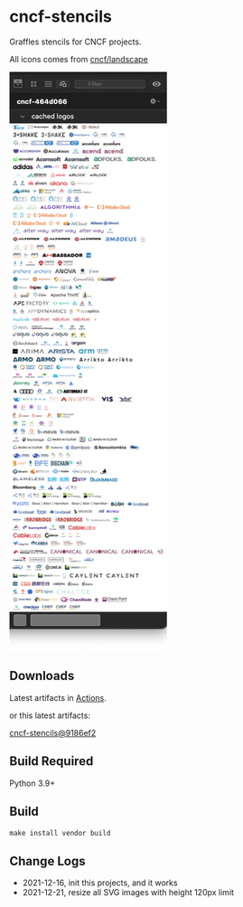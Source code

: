 # cncf-stencils

Graffles stencils for CNCF projects.

All icons comes from [cncf/landscape](https://github.com/cncf/landscape/)

![snapshot](https://github.com/alswl/cncf-stencils/blob/master/snapshot.jpg?raw=true)

## Downloads

Latest artifacts in [Actions](https://github.com/alswl/cncf-stencils/actions).

or this latest artifacts:

[cncf-stencils@9186ef2](https://github.com/alswl/cncf-stencils/actions/runs/1606079608)


## Build Required

Python 3.9+


## Build

```
make install vendor build
```

## Change Logs

- 2021-12-16, init this projects, and it works
- 2021-12-21, resize all SVG images with height 120px limit
